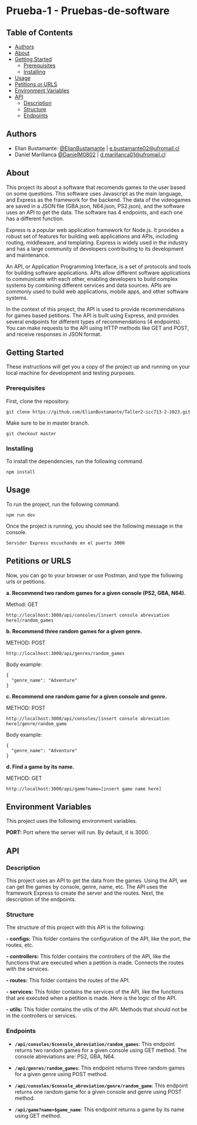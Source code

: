 # Prueba-1 - Pruebas-de-software



## Table of Contents

- [Authors](#authors)
- [About](#about)
- [Getting Started](#getting_started)
    - [Prerequisites](#prerequisites)
    - [Installing](#installing)
- [Usage](#usage)
- [Petitions or URLS](#petitions)
- [Environment Variables](#env)
- [API](#api)
  - [Description](#description)
  - [Structure](#structure)
  - [Endpoints](#endpoints)

## Authors <a name = "authors"></a>

- Elian Bustamante: [@ElianBustamante](https://github.com/ElianBustamante) | e.bustamante02@ufromail.cl
- Daniel Marillanca [@DanielM0802](https://github.com/DanielM0802) | d.marillanca01@ufromail.cl

## About <a name = "about"></a>

This project its about a software that recomends games to the user based on some questions. This software uses Javascript as the main language, and Express as the framework for the backend. The data of the videogames are saved in a JSON file (GBA.json, N64.json, PS2.json), and the software uses an API to get the data. The software has 4 endpoints, and each one has a different function.

Express is a popular web application framework for Node.js. It provides a robust set of features for building web applications and APIs, including routing, middleware, and templating. Express is widely used in the industry and has a large community of developers contributing to its development and maintenance.

An API, or Application Programming Interface, is a set of protocols and tools for building software applications. APIs allow different software applications to communicate with each other, enabling developers to build complex systems by combining different services and data sources. APIs are commonly used to build web applications, mobile apps, and other software systems.

In the context of this project, the API is used to provide recommendations for games based petitions. The API is built using Express, and provides several endpoints for different types of recommendations (4 endpoints). You can make requests to the API using HTTP methods like GET and POST, and receive responses in JSON format.

## Getting Started <a name = "getting_started"></a>

These instructions will get you a copy of the project up and running on your local machine for development and testing purposes.

### Prerequisites <a name = "prerequisites"></a>

First, clone the repository.

```
git clone https://github.com/ElianBustamante/Taller2-icc713-2-2023.git
```
Make sure to be in master branch.


```
git checkout master
```

### Installing <a name = "installing"></a>

To install the dependencies, run the following command.

```
npm install
```

## Usage <a name = "usage"></a>

To run the project, run the following command.

```
npm run dev
```
Once the project is running, you should see the following message in the console.

```
Servidor Express escuchando en el puerto 3000
```

## Petitions or URLS <a name ="petitions"></a>

Now, you can go to your browser or use Postman, and type the following urls or petitions.

**a. Recommend two random games for a given console (PS2, GBA, N64).**

Method: GET
```
http://localhost:3000/api/consoles/[insert console abreviation here]/random_games
```

**b. Recommend three random games for a given genre.**

METHOD: POST
```
http://localhost:3000/api/genres/random_games
```
Body example:
```
{
  "genre_name": "Adventure"
}
```

**c. Recommend one random game for a given console and genre.**

METHOD: POST
```
http://localhost:3000/api/consoles/[insert console abreviation here]/genre/random_game
```
Body example:
```
{
  "genre_name": "Adventure"
}
```

**d. Find a game by its name.**

METHOD: GET
```
http://localhost:3000/api/game?name=[insert game name here]
```

## Environment Variables <a name = "env"></a>

This project uses the following environment variables.

**PORT:** Port where the server will run. By default, it is 3000.

## API <a name = "api"></a>

### Description <a name = "description"></a>
This project uses an API to get the data from the games. Using the API, we can get the games by console, genre, name, etc. The API uses the framework Express to create the server and the routes. Next, the description of the endpoints.

### Structure <a name = "structure"></a>
The structure of this project with this API is the following:

**- configs:** This folder contains the configuration of the API, like the port, the routes, etc.

**- controllers:** This folder contains the controllers of the API, like the functions that are executed when a petition is made. Connects the routes with the services.

**- routes:** This folder contains the routes of the API.

**- services:** This folder contains the services of the API, like the functions that are executed when a petition is made. Here is the logic of the API.

**- utils:** This folder contains the utils of the API. Methods that should not be in the controllers or services.

### Endpoints <a name = "endpoints"></a>

- **`/api/consoles/$console_abreviation/random_games`**: This endpoint returns two random games for a given console using GET method. The console abreviations are: PS2, GBA, N64.

- **`/api/genres/random_games`**: This endpoint returns three random games for a given genre using POST method.

- **`/api/consoles/$console_abreviation/genre/random_game`**: This endpoint returns one random game for a given console and genre using POST method.

- **`/api/game?name=$game_name`**: This endpoint returns a game by its name using GET method.